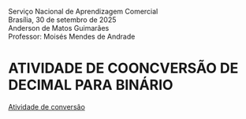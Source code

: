 Serviço Nacional de Aprendizagem Comercial  
Brasília, 30 de setembro de 2025  
Anderson de Matos Guimarães  
Professor: Moisés Mendes de Andrade

# ATIVIDADE DE COONCVERSÃO DE DECIMAL PARA BINÁRIO


[Atividade de conversão](./)

